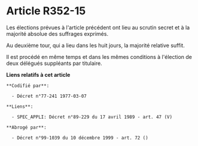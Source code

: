 # Article R352-15

Les élections prévues à l'article précédent ont lieu au scrutin secret et à la majorité absolue des suffrages exprimés.

Au deuxième tour, qui a lieu dans les huit jours, la majorité relative suffit.

Il est procédé en même temps et dans les mêmes conditions à l'élection de deux délégués suppléants par titulaire.

**Liens relatifs à cet article**

	**Codifié par**:

	  - Décret n°77-241 1977-03-07

	**Liens**:

	  - SPEC_APPLI: Décret n°89-229 du 17 avril 1989 - art. 47 (V)

	**Abrogé par**:

	  - Décret n°99-1039 du 10 décembre 1999 - art. 72 ()
